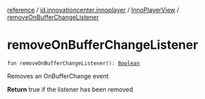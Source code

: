 [reference](../../index.md) / [id.innovationcenter.innoplayer](../index.md) / [InnoPlayerView](index.md) / [removeOnBufferChangeListener](./remove-on-buffer-change-listener.md)

# removeOnBufferChangeListener

`fun removeOnBufferChangeListener(): `[`Boolean`](https://kotlinlang.org/api/latest/jvm/stdlib/kotlin/-boolean/index.html)

Removes an OnBufferChange event

**Return**
true if the listener has been removed

